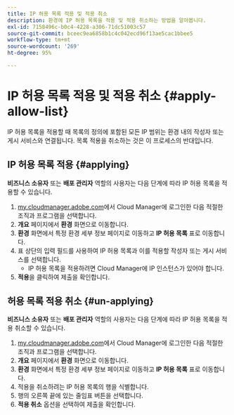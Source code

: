 ```yaml
---
title: IP 허용 목록 적용 및 적용 취소
description: 환경에 IP 허용 목록을 적용 및 적용 취소하는 방법을 알아봅니다.
exl-id: 7158496c-b0c4-4228-a306-71dc51003c57
source-git-commit: bceec9ea6858b1c4c042ecd96f13ae5cac1bbee5
workflow-type: tm+mt
source-wordcount: '269'
ht-degree: 95%

---
```



# IP 허용 목록 적용 및 적용 취소 {#apply-allow-list}

IP 허용 목록을 적용할 때 목록의 정의에 포함된 모든 IP 범위는 환경 내의 작성자 또는 게시 서비스와 연결됩니다. 목록 적용을 취소하는 것은 이 프로세스의 반대입니다.

## IP 허용 목록 적용 {#applying}

**비즈니스 소유자** 또는 **배포 관리자** 역할의 사용자는 다음 단계에 따라 IP 허용 목록을 적용할 수 있습니다.

1. [my.cloudmanager.adobe.com](https://my.cloudmanager.adobe.com/)에서 Cloud Manager에 로그인한 다음 적절한 조직과 프로그램을 선택합니다.
1. **개요** 페이지에서 **환경** 화면으로 이동합니다.
1. **환경** 화면에서 특정 환경 세부 정보 페이지로 이동하고 **IP 허용 목록** 표로 이동합니다.
1. 표 상단의 입력 필드를 사용하여 IP 허용 목록과 이를 적용할 작성자 또는 게시 서비스를 선택합니다.
   * IP 허용 목록을 적용하려면 Cloud Manager에 IP 인스턴스가 있어야 합니다.
1. **적용**&#x200B;을 클릭하여 제출을 확인합니다.

## 허용 목록 적용 취소 {#un-applying}

**비즈니스 소유자** 또는 **배포 관리자** 역할의 사용자는 다음 단계에 따라 IP 허용 목록을 적용 취소할 수 있습니다.

1. [my.cloudmanager.adobe.com](https://my.cloudmanager.adobe.com/)에서 Cloud Manager에 로그인한 다음 적절한 조직과 프로그램을 선택합니다.
1. **개요** 페이지에서 **환경** 화면으로 이동합니다.
1. **환경** 화면에서 특정 환경 세부 정보 페이지로 이동하고 **IP 허용 목록** 표로 이동합니다.
1. 적용을 취소하려는 IP 허용 목록의 행을 식별합니다.
1. 행의 오른쪽 끝에 있는 줄임표 버튼을 선택합니다.
1. **적용 취소** 옵션을 선택하여 제출을 확인합니다.
